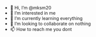 - 👋 Hi, I’m @mksm20
- 👀 I’m interested in me
- 🌱 I’m currently learning everything
- 💞️ I’m looking to collaborate on nothing
- 📫 How to reach me you dont

<!---
mksm20/mksm20 is a ✨ special ✨ repository because its `README.md` (this file) appears on your GitHub profile.
You can click the Preview link to take a look at your changes.
--->
